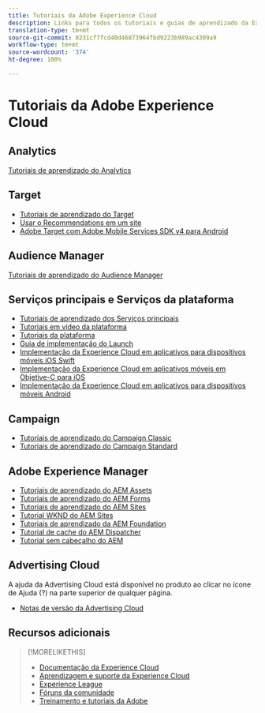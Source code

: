 ```yaml
---
title: Tutoriais da Adobe Experience Cloud
description: Links para todos os tutoriais e guias de aprendizado da Experience Cloud
translation-type: tm+mt
source-git-commit: 0231cf7fcd40d46873964fbd9223b989ac4309a9
workflow-type: tm+mt
source-wordcount: '374'
ht-degree: 100%

---
```



# Tutoriais da Adobe Experience Cloud

## Analytics

[Tutoriais de aprendizado do Analytics](https://docs.adobe.com/content/help/en/analytics-learn/tutorials/overview.html)

## Target

* [Tutoriais de aprendizado do Target](https://docs.adobe.com/content/help/en/target-learn/tutorials/overview.html)
* [Usar o Recommendations em um site](https://docs.adobe.com/content/help/en/target-learn/recommendations-in-a-website/overview.html)
* [Adobe Target com Adobe Mobile Services SDK v4 para Android](https://docs.adobe.com/content/help/en/target-learn/mobile-sdk-v4-android/overview.html)

## Audience Manager

[Tutoriais de aprendizado do Audience Manager](https://docs.adobe.com/content/help/en/audience-manager-learn/tutorials/overview.html)

## Serviços principais e Serviços da plataforma

* [Tutoriais de aprendizado dos Serviços principais](https://docs.adobe.com/content/help/en/core-services-learn/tutorials/overview.html)
* [Tutoriais em vídeo da plataforma](https://docs.adobe.com/content/help/en/platform-learn/tutorials/overview.html)
* [Tutoriais da plataforma](https://docs.adobe.com/content/help/pt-BR/experience-platform/tutorials/home.html)
* [Guia de implementação do Launch](https://docs.adobe.com/content/help/en/core-services-learn/implementing-in-websites-with-launch/index.html)
* [Implementação da Experience Cloud em aplicativos para dispositivos móveis iOS Swift](https://docs.adobe.com/content/help/en/core-services-learn/implementing-in-mobile-ios-swift-apps-with-launch/index.html)
* [Implementação da Experience Cloud em aplicativos móveis em Objetive-C para iOS](https://docs.adobe.com/content/help/en/core-services-learn/implementing-in-mobile-ios-objective-c-apps-with-launch/index.html)
* [Implementação da Experience Cloud em aplicativos para dispositivos móveis Android](https://docs.adobe.com/content/help/en/core-services-learn/implementing-in-mobile-android-apps-with-launch/index.html)

## Campaign

* [Tutoriais de aprendizado do Campaign Classic](https://docs.adobe.com/content/help/en/campaign-classic-learn/tutorials/overview.html)
* [Tutoriais de aprendizado do Campaign Standard](https://docs.adobe.com/content/help/en/campaign-standard-learn/tutorials/overview.html)

## Adobe Experience Manager

* [Tutoriais de aprendizado do AEM Assets](https://docs.adobe.com/content/help/en/experience-manager-learn/assets/overview.html)
* [Tutoriais de aprendizado do AEM Forms](https://docs.adobe.com/content/help/en/experience-manager-learn/forms/overview.html)
* [Tutoriais de aprendizado do AEM Sites](https://docs.adobe.com/content/help/en/experience-manager-learn/sites/overview.html)
* [Tutorial WKND do AEM Sites](https://docs.adobe.com/content/help/en/experience-manager-learn/getting-started-wknd-tutorial-develop/overview.html)
* [Tutoriais de aprendizado da AEM Foundation](https://docs.adobe.com/content/help/en/experience-manager-learn/assets/overview.html)
* [Tutorial de cache do AEM Dispatcher](https://docs.adobe.com/content/help/en/experience-manager-learn/dispatcher-tutorial/overview.html)
* [Tutorial sem cabeçalho do AEM](https://docs.adobe.com/content/help/en/experience-manager-learn/getting-started-with-aem-headless/overview.html)

## Advertising Cloud

A ajuda da Advertising Cloud está disponível no produto ao clicar no ícone de Ajuda (?) na parte superior de qualquer página.

* [Notas de versão da Advertising Cloud](https://docs.adobe.com/content/help/pt-BR/release-notes/experience-cloud/current.html#adcloud)

## Recursos adicionais

>[!MORELIKETHIS]
>
>* [Documentação da Experience Cloud](https://docs.adobe.com/content/help/pt-BR/experience-cloud/user-guides/home.html)
>* [Aprendizagem e suporte da Experience Cloud](https://helpx.adobe.com/br/support/experience-cloud.html)
>* [Experience League](https://experienceleague.adobe.com/)
>* [Fóruns da comunidade](https://forums.adobe.com/community/experience-cloud/)
>* [Treinamento e tutoriais da Adobe](https://helpx.adobe.com/br/learning.html?promoid=KAUDK)

